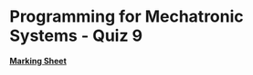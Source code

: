 Programming for Mechatronic Systems - Quiz 9
===================================

**[Marking Sheet](https://forms.gle/wYLjpZVWm7cjpsGP8)**


